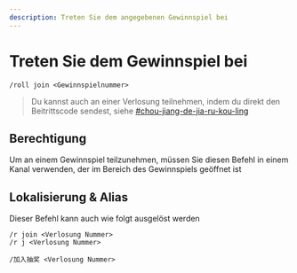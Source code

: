 ```yaml
---
description: Treten Sie dem angegebenen Gewinnspiel bei
---
```


# Treten Sie dem Gewinnspiel bei

```
/roll join <Gewinnspielnummer>
```

> Du kannst auch an einer Verlosung teilnehmen, indem du direkt den Beitrittscode sendest, siehe [#chou-jiang-de-jia-ru-kou-ling](overview.md#chou-jiang-de-jia-ru-kou-ling "mention")

## Berechtigung

Um an einem Gewinnspiel teilzunehmen, müssen Sie diesen Befehl in einem Kanal verwenden, der im Bereich des Gewinnspiels geöffnet ist

## Lokalisierung & Alias

Dieser Befehl kann auch wie folgt ausgelöst werden

```
/r join <Verlosung Nummer>
/r j <Verlosung Nummer>

/加入抽奖 <Verlosung Nummer>
```
